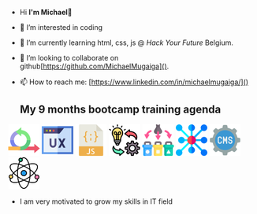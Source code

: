 - Hi **I'm Michael👋**
- 👀 I’m interested in coding
- 🌱 I’m currently learning html, css, js @ *Hack Your Future* Belgium.
- 👯 I’m looking to collaborate on github[https://github.com/MichaelMugaiga]().
- 📫 How to reach me: [https://www.linkedin.com/in/michaelmugaiga/]()

  ## My 9 months bootcamp training agenda
![Agile Development](/imgaes/agile.png)
![UX/UI DESIGN](/imgaes/ux.png)
![JavaScript](/imgaes/javascript.png)
![Behavior, strategy, implementation](/imgaes/implementation.png)
![Separation of Concern](/imgaes/separation.png)
![Asychronous Programming](/imgaes/asyc.png)
![Headless CMS](/imgaes/cms.png)
![Component Based Design /React](/imgaes/science.png)

- I am very motivated to grow my skills in IT field
